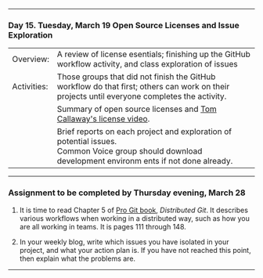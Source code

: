 --------------------------------------------------------------------------------

### Day 15. Tuesday, March 19  Open Source Licenses  and Issue Exploration

|              |        |                              
|:---|:----|
|Overview:     |  A review of license esentials; finishing up the GitHub workflow activity, and class exploration of issues | 
|Activities:   |  Those groups that did not finish the GitHub workflow do that first; others can work on their projects until everyone completes the activity. |
|              |  Summary of open source licenses and  [Tom Callaway's license video](https://www.youtube.com/watch?v=PTYuDrQpyH0). |
|              |  Brief reports on each project and exploration of potential issues. <br> Common Voice group should download development environm ents if not done already.|


<hr class=style1>

### Assignment to be completed by **Thursday evening, March 28**
1. It is time to read Chapter 5 of [Pro Git book](https://git-scm.com/book/en/v2), *Distributed Git*.
It describes various workflows when working in a
distributed way, such as how you are all working in teams.  It is pages 111 through 148.


2. In your weekly blog,  write which issues you have isolated in your project,
and what your action plan is. If you have not reached this point, then explain what the problems are.

   
--------------------------------------------------------------------------------
